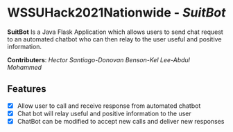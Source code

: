 # WSSUHack2021Nationwide - *SuitBot*
**SuitBot** Is a Java Flask Application which allows users to send chat request to an automated chatbot who can then relay to the user useful and positive information.

**Contributers**: *Hector Santiago-Donovan Benson-Kel Lee-Abdul Mohammed*

## Features
* [X] Allow user to call and receive response from automated chatbot
* [X] Chat bot will relay useful and positive information to the user
* [X] ChatBot can be modified to accept new calls and deliver new responses
